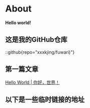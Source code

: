 # About

**Hello world!**

## 这是我的GitHub仓库

::github{repo="xxxkjing/fuwari)"}

## 第一篇文章
[Hello World | 你好，世界！]('https://xia.shfu.cn/posts/hello-world/')

## 以下是一些临时链接的地址